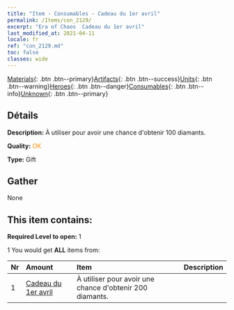 ```yaml
---
title: "Item - Consumables - Cadeau du 1er avril"
permalink: /Items/con_2129/
excerpt: "Era of Chaos  Cadeau du 1er avril"
last_modified_at: 2021-04-11
locale: fr
ref: "con_2129.md"
toc: false
classes: wide
---
```

 [Materials](/fr/Items/){: .btn .btn--primary}[Artifacts](/fr/Items/Artifacts/){: .btn .btn--success}[Units](/fr/Items/Units/){: .btn .btn--warning}[Heroes](/fr/Items/Heroes/){: .btn .btn--danger}[Consumables](/fr/Items/Consumables/){: .btn .btn--info}[Unknown](/fr/Items/Unknown/){: .btn .btn--primary}

## Détails
 **Description:** À utiliser pour avoir une chance d'obtenir 100 diamants.

 **Quality:** <span style="color: #FF8C00">OK</span>

 **Type:** Gift

## Gather

  None

## This item contains:

 **Required Level to open:** 1

 1 You would get **ALL** items  from:

  | Nr | Amount |     Item    | Description |
  |:---|:-------|:------------|:-----------:|
  | 1 | [Cadeau du 1er avril](/fr/Items/con_2130/) | À utiliser pour avoir une chance d'obtenir 200 diamants. | 
